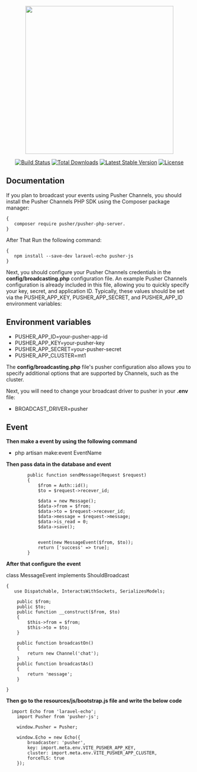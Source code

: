 <p align="center"><a href="https://laravel.com" target="_blank"><img src="https://raw.githubusercontent.com/laravel/art/master/logo-lockup/5%20SVG/2%20CMYK/1%20Full%20Color/laravel-logolockup-cmyk-red.svg" width="400"></a></p>

<p align="center">
<a href="https://travis-ci.org/laravel/framework"><img src="https://travis-ci.org/laravel/framework.svg" alt="Build Status"></a>
<a href="https://packagist.org/packages/laravel/framework"><img src="https://img.shields.io/packagist/dt/laravel/framework" alt="Total Downloads"></a>
<a href="https://packagist.org/packages/laravel/framework"><img src="https://img.shields.io/packagist/v/laravel/framework" alt="Latest Stable Version"></a>
<a href="https://packagist.org/packages/laravel/framework"><img src="https://img.shields.io/packagist/l/laravel/framework" alt="License"></a>
</p>

## Documentation

If you plan to broadcast your events using Pusher Channels, you should install the Pusher Channels PHP SDK using the Composer package manager:

    {
       composer require pusher/pusher-php-server.
    }

After That Run the following command:

    {
       npm install --save-dev laravel-echo pusher-js
    }

Next, you should configure your Pusher Channels credentials in the **config/broadcasting.php** configuration file. An example Pusher Channels configuration is already included in this file, allowing you to quickly specify your key, secret, and application ID. Typically, these values should be set via the PUSHER_APP_KEY, PUSHER_APP_SECRET, and PUSHER_APP_ID environment variables:

## Environment variables

-   PUSHER_APP_ID=your-pusher-app-id
-   PUSHER_APP_KEY=your-pusher-key
-   PUSHER_APP_SECRET=your-pusher-secret
-   PUSHER_APP_CLUSTER=mt1

The **config/broadcasting.php** file's pusher configuration also allows you to specify additional options that are supported by Channels, such as the cluster.

Next, you will need to change your broadcast driver to pusher in your **.env** file:

-   BROADCAST_DRIVER=pusher

## Event

**Then make a event by using the following command**

-   php artisan make:event EventName

**Then pass data in the database and event**

            public function sendMessage(Request $request)
            {
                $from = Auth::id();
                $to = $request->recever_id;

                $data = new Message();
                $data->from = $from;
                $data->to = $request->recever_id;
                $data->message = $request->message;
                $data->is_read = 0;
                $data->save();


                event(new MessageEvent($from, $to));
                return ['success' => true];
            }

**After that configure the event**

class MessageEvent implements ShouldBroadcast

    {
       use Dispatchable, InteractsWithSockets, SerializesModels;

        public $from;
        public $to;
        public function __construct($from, $to)
        {
            $this->from = $from;
            $this->to = $to;
        }

        public function broadcastOn()
        {
            return new Channel('chat');
        }
        public function broadcastAs()
        {
            return 'message';
        }

    }

**Then go to the resources/js/bootstrap.js file and write the below code**

      import Echo from 'laravel-echo';
        import Pusher from 'pusher-js';

        window.Pusher = Pusher;

        window.Echo = new Echo({
            broadcaster: 'pusher',
            key: import.meta.env.VITE_PUSHER_APP_KEY,
            cluster: import.meta.env.VITE_PUSHER_APP_CLUSTER,
            forceTLS: true
        });

